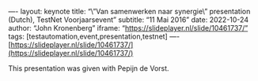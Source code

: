 —-
layout: keynote
title: “\”Van samenwerken naar synergie\” presentation (Dutch), TestNet Voorjaarsevent”
subtitle: “11 Mai 2016”
date: 2022-10-24
author: “John Kronenberg”
iframe: “https://slideplayer.nl/slide/10461737/”
tags: [testautomation,event,presentation,testnet]
—-
[https://slideplayer.nl/slide/10461737/](https://slideplayer.nl/slide/10461737/)

This presentation was given with Pepijn de Vorst.
